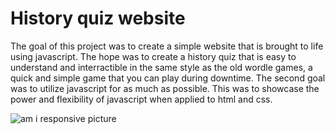 # History quiz website
The goal of this project was to create a simple website that is brought to life using javascript. The hope was to create a history quiz that is easy to understand and interractible in the same style as the old wordle games, a quick and simple game that you can play during downtime. The second goal was to utilize javascript for as much as possible. This was to showcase the power and flexibility of javascript when applied to html and css.

![am i responsive picture](https://photos.app.goo.gl/GXYzfCm8HT8Q45i28)
